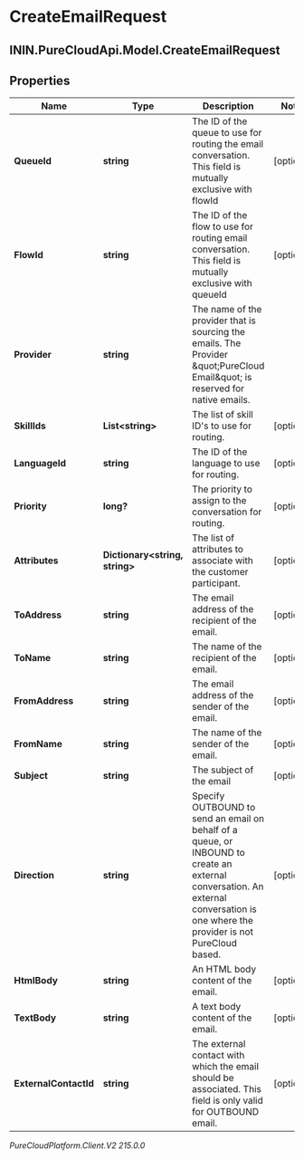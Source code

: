 # CreateEmailRequest

## ININ.PureCloudApi.Model.CreateEmailRequest

## Properties

|Name | Type | Description | Notes|
|------------ | ------------- | ------------- | -------------|
| **QueueId** | **string** | The ID of the queue to use for routing the email conversation. This field is mutually exclusive with flowId | [optional] |
| **FlowId** | **string** | The ID of the flow to use for routing email conversation. This field is mutually exclusive with queueId | [optional] |
| **Provider** | **string** | The name of the provider that is sourcing the emails. The Provider \&quot;PureCloud Email\&quot; is reserved for native emails. | |
| **SkillIds** | **List&lt;string&gt;** | The list of skill ID&#39;s to use for routing. | [optional] |
| **LanguageId** | **string** | The ID of the language to use for routing. | [optional] |
| **Priority** | **long?** | The priority to assign to the conversation for routing. | [optional] |
| **Attributes** | **Dictionary&lt;string, string&gt;** | The list of attributes to associate with the customer participant. | [optional] |
| **ToAddress** | **string** | The email address of the recipient of the email. | [optional] |
| **ToName** | **string** | The name of the recipient of the email. | [optional] |
| **FromAddress** | **string** | The email address of the sender of the email. | [optional] |
| **FromName** | **string** | The name of the sender of the email. | [optional] |
| **Subject** | **string** | The subject of the email | [optional] |
| **Direction** | **string** | Specify OUTBOUND to send an email on behalf of a queue, or INBOUND to create an external conversation. An external conversation is one where the provider is not PureCloud based. | [optional] |
| **HtmlBody** | **string** | An HTML body content of the email. | [optional] |
| **TextBody** | **string** | A text body content of the email. | [optional] |
| **ExternalContactId** | **string** | The external contact with which the email should be associated. This field is only valid for OUTBOUND email. | [optional] |



_PureCloudPlatform.Client.V2 215.0.0_
